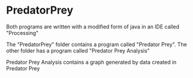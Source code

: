 # PredatorPrey

Both programs are written with a modified form of java in an IDE called "Processing"

The "PredatorPrey" folder contains a program called "Predator Prey".
The other folder has a program called "Predator Prey Analysis"

Predator Prey Analysis contains a graph generated by data created in Predator Prey



